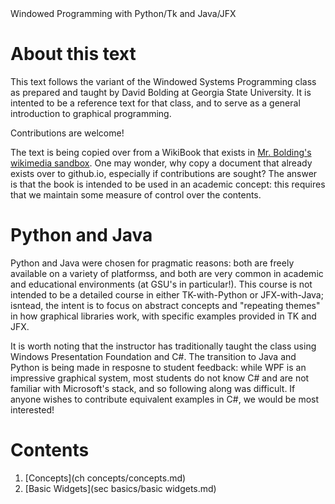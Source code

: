 <div style="size: 48pt">Windowed Programming with Python/Tk and Java/JFX</div>

# About this text

This text follows the variant of the Windowed Systems Programming class as prepared and taught by David Bolding at Georgia State University.
It is intented to be a reference text for that class, and to serve as a general introduction to graphical programming.

Contributions are welcome!

The text is being copied over from a WikiBook that exists in [Mr. Bolding's wikimedia sandbox](https://en.wikibooks.org/wiki/User:Boldingd/Sandbox/GuiProgramming).
One may wonder, why copy a document that already exists over to github.io, especially if contributions are sought?
The answer is that the book is intended to be used in an academic concept: this requires that we maintain some measure of control over the contents.

# Python and Java

Python and Java were chosen for pragmatic reasons: both are freely available on a variety of platformss, and both are very common in academic and educational environments (at GSU's in particular!).
This course is not intended to be a detailed course in either TK-with-Python or JFX-with-Java; isntead, the intent is to focus on abstract concepts and "repeating themes" in how graphical libraries work, with specific examples provided in TK and JFX.

It is worth noting that the instructor has traditionally taught the class using Windows Presentation Foundation and C\#.
The transition to Java and Python is being made in resposne to student feedback: while WPF is an impressive graphical system, most students do not know C\# and are not familiar with Microsoft's stack, and so following along was difficult.
If anyone wishes to contribute equivalent examples in C#, we would be most interested!

# Contents

1. [Concepts](ch concepts/concepts.md)
1. [Basic Widgets](sec basics/basic widgets.md)

